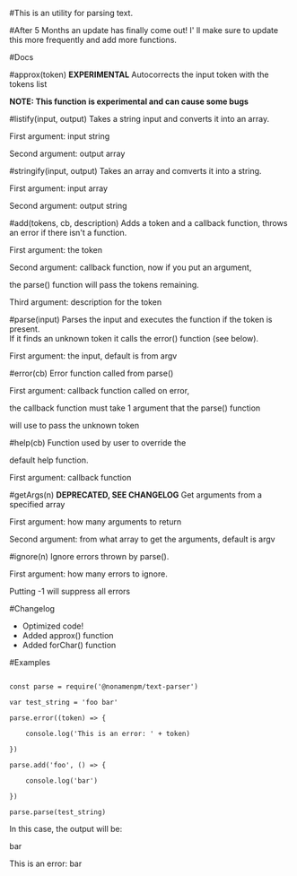 #This is an utility for parsing text.

#After 5 Months an update has finally come out!
  I' ll make sure to update this more frequently and add more functions.

#Docs

#approx(token) **EXPERIMENTAL**
  Autocorrects the input token with the tokens list

  **NOTE: This function is experimental and can cause some bugs**

#listify(input, output)
  Takes a string input and converts it into an array.

  First argument: input string

  Second argument: output array

#stringify(input, output)
  Takes an array and comverts it into a string.

  First argument: input array

  Second argument: output string


#add(tokens, cb, description)
  Adds a token and a callback function, throws an error if there isn't a function.

  First argument: the token

  Second argument: callback function, now if you put an argument,

  the parse() function will pass the tokens remaining.

  Third argument: description for the token

#parse(input)
  Parses the input and executes the function if the token is present.\
  If it finds an unknown token it calls the error() function (see below).

  First argument: the input, default is from argv

#error(cb)
  Error function called from parse()

  First argument: callback function called on error,

  the callback function must take 1 argument that the parse() function

  will use to pass the unknown token

#help(cb)
  Function used by user to override the

  default help function.

  First argument: callback function

#getArgs(n) **DEPRECATED, SEE CHANGELOG**
  Get arguments from a specified array

  First argument: how many arguments to return

  Second argument: from what array to get the arguments, default is argv

#ignore(n)
  Ignore errors thrown by parse().

  First argument: how many errors to ignore.

  Putting -1 will suppress all errors

#Changelog
  - Optimized code!
  - Added approx() function
  - Added forChar() function

#Examples
```

const parse = require('@nonamenpm/text-parser')

var test_string = 'foo bar'

parse.error((token) => {

    console.log('This is an error: ' + token)

})

parse.add('foo', () => {

    console.log('bar')

})

parse.parse(test_string)

```

In this case, the output will be:

  bar

  This is an error: bar
